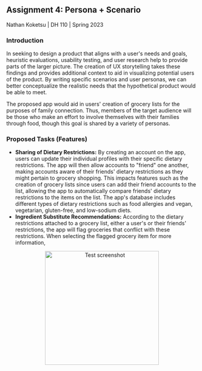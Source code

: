 ## Assignment 4: Persona + Scenario

Nathan Koketsu | DH 110 | Spring 2023

### Introduction
In seeking to design a product that aligns with a user's needs and goals, heuristic evaluations, usability testing, and user research help to provide parts of the larger picture. The creation of UX storytelling takes these findings and provides additional context to aid in visualizing potential users of the product. By writing specific scenarios and user personas, we can better conceptualize the realistic needs that the hypothetical product would be able to meet.

The proposed app would aid in users' creation of grocery lists for the purposes of family connection. Thus, members of the target audience will be those who make an effort to involve themselves with their families through food, though this goal is shared by a variety of personas.

### Proposed Tasks (Features)
* **Sharing of Dietary Restrictions:** By creating an account on the app, users can update their individual profiles with their specific dietary restrictions. The app will then allow accounts to "friend" one another, making accounts aware of their friends' dietary restrictions as they might pertain to grocery shopping. This impacts features such as the creation of grocery lists since users can add their friend accounts to the list, allowing the app to automatically compare friends' dietary restrictions to the items on the list. The app's database includes different types of dietary restrictions such as food allergies and vegan, vegetarian, gluten-free, and low-sodium diets.
* **Ingredient Substitute Recommendations:** According to the dietary restrictions attached to a grocery list, either a user's or their friends' restrictions, the app will flag groceries that conflict with these restrictions. When selecting the flagged grocery item for more information, 

<p align="center">
  <img src="https://user-images.githubusercontent.com/130080795/235663047-d4db78c1-e624-40e8-acf4-4a574362c18b.png" alt="Test screenshot" height = "300px"/>
</p>
